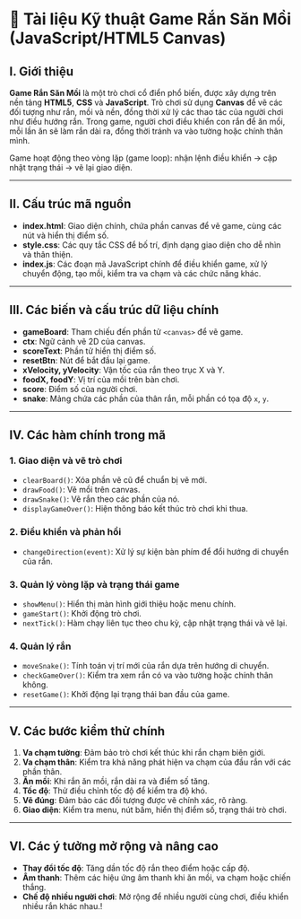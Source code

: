 # 📘 Tài liệu Kỹ thuật Game Rắn Săn Mồi (JavaScript/HTML5 Canvas)

## I. Giới thiệu
**Game Rắn Săn Mồi** là một trò chơi cổ điển phổ biến, được xây dựng trên nền tảng **HTML5**, **CSS** và **JavaScript**. Trò chơi sử dụng **Canvas** để vẽ các đối tượng như rắn, mồi và nền, đồng thời xử lý các thao tác của người chơi như điều hướng rắn. Trong game, người chơi điều khiển con rắn để ăn mồi, mỗi lần ăn sẽ làm rắn dài ra, đồng thời tránh va vào tường hoặc chính thân mình.

Game hoạt động theo vòng lặp (game loop): nhận lệnh điều khiển → cập nhật trạng thái → vẽ lại giao diện.

---

## II. Cấu trúc mã nguồn
- **index.html**: Giao diện chính, chứa phần canvas để vẽ game, cùng các nút và hiển thị điểm số.
- **style.css**: Các quy tắc CSS để bố trí, định dạng giao diện cho dễ nhìn và thân thiện.
- **index.js**: Các đoạn mã JavaScript chính để điều khiển game, xử lý chuyển động, tạo mồi, kiểm tra va chạm và các chức năng khác.

---

## III. Các biến và cấu trúc dữ liệu chính

- **gameBoard**: Tham chiếu đến phần tử `<canvas>` để vẽ game.
- **ctx**: Ngữ cảnh vẽ 2D của canvas.
- **scoreText**: Phần tử hiển thị điểm số.
- **resetBtn**: Nút để bắt đầu lại game.
- **xVelocity, yVelocity**: Vận tốc của rắn theo trục X và Y.
- **foodX, foodY**: Vị trí của mồi trên bàn chơi.
- **score**: Điểm số của người chơi.
- **snake**: Mảng chứa các phần của thân rắn, mỗi phần có tọa độ `x`, `y`.

---

## IV. Các hàm chính trong mã

### 1. Giao diện và vẽ trò chơi
- `clearBoard()`: Xóa phần vẽ cũ để chuẩn bị vẽ mới.
- `drawFood()`: Vẽ mồi trên canvas.
- `drawSnake()`: Vẽ rắn theo các phần của nó.
- `displayGameOver()`: Hiện thông báo kết thúc trò chơi khi thua.

### 2. Điều khiển và phản hồi
- `changeDirection(event)`: Xử lý sự kiện bàn phím để đổi hướng di chuyển của rắn.

### 3. Quản lý vòng lặp và trạng thái game
- `showMenu()`: Hiển thị màn hình giới thiệu hoặc menu chính.
- `gameStart()`: Khởi động trò chơi.
- `nextTick()`: Hàm chạy liên tục theo chu kỳ, cập nhật trạng thái và vẽ lại.

### 4. Quản lý rắn
- `moveSnake()`: Tính toán vị trí mới của rắn dựa trên hướng di chuyển.
- `checkGameOver()`: Kiểm tra xem rắn có va vào tường hoặc chính thân không.
- `resetGame()`: Khởi động lại trạng thái ban đầu của game.

---

## V. Các bước kiểm thử chính

1. **Va chạm tường**: Đảm bảo trò chơi kết thúc khi rắn chạm biên giới.
2. **Va chạm thân**: Kiểm tra khả năng phát hiện va chạm của đầu rắn với các phần thân.
3. **Ăn mồi**: Khi rắn ăn mồi, rắn dài ra và điểm số tăng.
4. **Tốc độ**: Thử điều chỉnh tốc độ để kiểm tra độ khó.
5. **Vẽ đúng**: Đảm bảo các đối tượng được vẽ chính xác, rõ ràng.
6. **Giao diện**: Kiểm tra menu, nút bấm, hiển thị điểm số, trạng thái trò chơi.

---

## VI. Các ý tưởng mở rộng và nâng cao

- **Thay đổi tốc độ**: Tăng dần tốc độ rắn theo điểm hoặc cấp độ.
- **Âm thanh**: Thêm các hiệu ứng âm thanh khi ăn mồi, va chạm hoặc chiến thắng.
- **Chế độ nhiều người chơi**: Mở rộng để nhiều người cùng chơi, điều khiển nhiều rắn khác nhau.!
